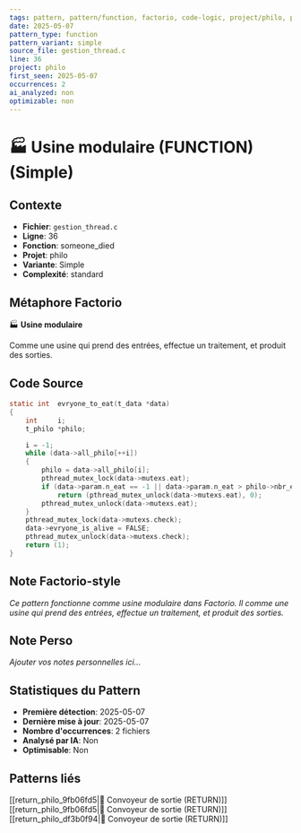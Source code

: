 ```yaml
---
tags: pattern, pattern/function, factorio, code-logic, project/philo, pattern/variant/simple
date: 2025-05-07
pattern_type: function
pattern_variant: simple
source_file: gestion_thread.c
line: 36
project: philo
first_seen: 2025-05-07
occurrences: 2
ai_analyzed: non
optimizable: non
---
```


# 🏭 Usine modulaire (FUNCTION) (Simple)

## Contexte
- **Fichier**: `gestion_thread.c`
- **Ligne**: 36
- **Fonction**: someone_died
- **Projet**: philo
- **Variante**: Simple
- **Complexité**: standard

## Métaphore Factorio
🏭 **Usine modulaire**

Comme une usine qui prend des entrées, effectue un traitement, et produit des sorties.

## Code Source
```c
static int	evryone_to_eat(t_data *data)
{
	int		i;
	t_philo	*philo;

	i = -1;
	while (data->all_philo[++i])
	{
		philo = data->all_philo[i];
		pthread_mutex_lock(data->mutexs.eat);
		if (data->param.n_eat == -1 || data->param.n_eat > philo->nbr_eat)
			return (pthread_mutex_unlock(data->mutexs.eat), 0);
		pthread_mutex_unlock(data->mutexs.eat);
	}
	pthread_mutex_lock(data->mutexs.check);
	data->evryone_is_alive = FALSE;
	pthread_mutex_unlock(data->mutexs.check);
	return (1);
}
```

## Note Factorio-style
*Ce pattern fonctionne comme usine modulaire dans Factorio. Il comme une usine qui prend des entrées, effectue un traitement, et produit des sorties.*

## Note Perso
*Ajouter vos notes personnelles ici...*

## Statistiques du Pattern
- **Première détection**: 2025-05-07
- **Dernière mise à jour**: 2025-05-07
- **Nombre d'occurrences**: 2 fichiers
- **Analysé par IA**: Non
- **Optimisable**: Non

## Patterns liés
[[return_philo_9fb06fd5|🚚 Convoyeur de sortie (RETURN)]]
[[return_philo_9fb06fd5|🚚 Convoyeur de sortie (RETURN)]]
[[return_philo_df3b0f94|🚚 Convoyeur de sortie (RETURN)]]
